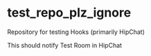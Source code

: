 test_repo_plz_ignore
====================

Repository for testing Hooks (primarily HipChat)

This should notify Test Room in HipChat
